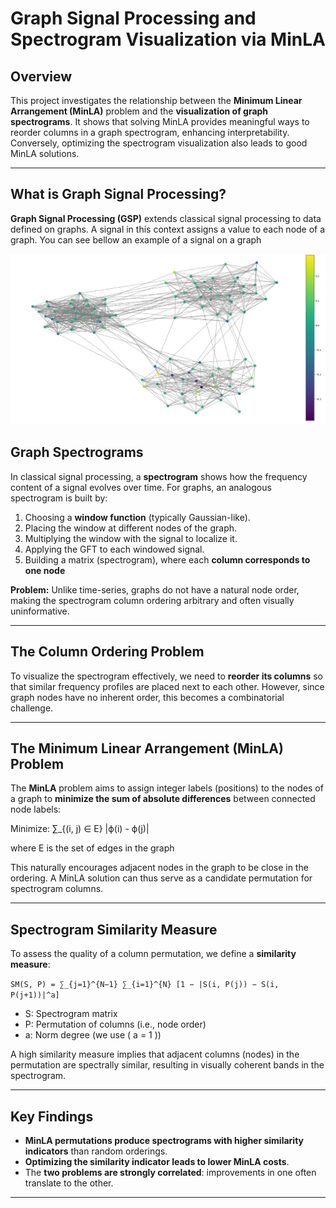 # Graph Signal Processing and Spectrogram Visualization via MinLA

## Overview

This project investigates the relationship between the **Minimum Linear Arrangement (MinLA)** problem and the **visualization of graph spectrograms**. It shows that solving MinLA provides meaningful ways to reorder columns in a graph spectrogram, enhancing interpretability. Conversely, optimizing the spectrogram visualization also leads to good MinLA solutions.

---

## What is Graph Signal Processing?

**Graph Signal Processing (GSP)** extends classical signal processing to data defined on graphs. A signal in this context assigns a value to each node of a graph. You can see bellow an example of a signal on a graph

![Signal on a graph](signal_on_graph.png "Example of a signal on a graph")

## Graph Spectrograms

In classical signal processing, a **spectrogram** shows how the frequency content of a signal evolves over time. For graphs, an analogous spectrogram is built by:

1. Choosing a **window function** (typically Gaussian-like).
2. Placing the window at different nodes of the graph.
3. Multiplying the window with the signal to localize it.
4. Applying the GFT to each windowed signal.
5. Building a matrix (spectrogram), where each **column corresponds to one node**

**Problem:** Unlike time-series, graphs do not have a natural node order, making the spectrogram column ordering arbitrary and often visually uninformative.

---

## The Column Ordering Problem

To visualize the spectrogram effectively, we need to **reorder its columns** so that similar frequency profiles are placed next to each other. However, since graph nodes have no inherent order, this becomes a combinatorial challenge.

---

## The Minimum Linear Arrangement (MinLA) Problem

The **MinLA** problem aims to assign integer labels (positions) to the nodes of a graph to **minimize the sum of absolute differences** between connected node labels:

Minimize: ∑_{(i, j) ∈ E} |ϕ(i) - ϕ(j)|

where E is the set of edges in the graph

This naturally encourages adjacent nodes in the graph to be close in the ordering. A MinLA solution can thus serve as a candidate permutation for spectrogram columns.

---

## Spectrogram Similarity Measure

To assess the quality of a column permutation, we define a **similarity measure**:

`SM(S, P) = ∑_{j=1}^{N−1} ∑_{i=1}^{N} [1 − |S(i, P(j)) − S(i, P(j+1))|^a]`

- S: Spectrogram matrix  
- P: Permutation of columns (i.e., node order)  
- a: Norm degree (we use \( a = 1 \))  

A high similarity measure implies that adjacent columns (nodes) in the permutation are spectrally similar, resulting in visually coherent bands in the spectrogram.

---

## Key Findings

- **MinLA permutations produce spectrograms with higher similarity indicators** than random orderings.
- **Optimizing the similarity indicator leads to lower MinLA costs**.
- The **two problems are strongly correlated**: improvements in one often translate to the other.

---
